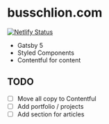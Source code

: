 # busschlion.com

[![Netlify Status](https://api.netlify.com/api/v1/badges//deploy-status)](https://app.netlify.com/sites/busschlion/deploys)

- Gatsby 5
- Styled Components
- Contentful for content

## TODO

- [ ] Move all copy to Contentful
- [ ] Add portfolio / projects
- [ ] Add section for articles
